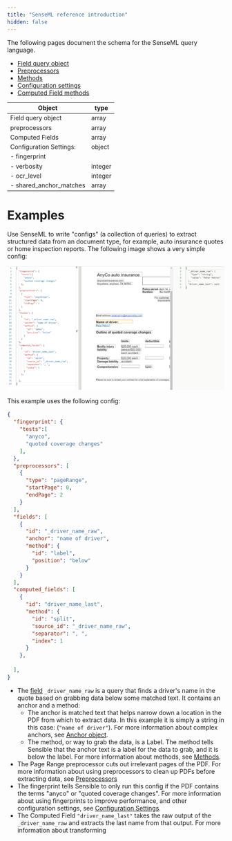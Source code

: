 ```yaml
---
title: "SenseML reference introduction"
hidden: false
---
```


The following pages document the schema for the SenseML query language.

- [Field query object](doc:field-query-object)
- [Preprocessors](doc:preprocessors)
- [Methods](doc:methods)
- [Configuration settings](doc:configuration-settings)
- [Computed Field methods](doc:computed-field-methods)



| Object                  | type    |
| ----------------------- | ------- |
| Field query object      | array   |
| preprocessors           | array   |
| Computed Fields         | array   |
| Configuration Settings: | object  |
| - fingerprint           |         |
| -  verbosity            | integer |
| - ocr_level             | integer |
| - shared_anchor_matches | array   |



Examples
====

Use SenseML to write "configs" (a collection of queries) to extract structured data from an document type, for example, auto insurance quotes or home inspection reports. The following image shows a very simple config:

![](https://raw.githubusercontent.com/sensible-hq/sensible-docs/main/readme-sync/assets/v0/images/senseml_intro_example.png)

This example uses the following config:

```json
{
  "fingerprint": {
    "tests":[
      "anyco",
      "quoted coverage changes"
    ],
  },
  "preprocessors": [
    {
      "type": "pageRange",
      "startPage": 0,
      "endPage": 2
    }
  ],
  "fields": [
    {
      "id": "_driver_name_raw",
      "anchor": "name of driver",
      "method": {
        "id": "label",
        "position": "below"
      }
    }
  ],
  "computed_fields": [
    {
      "id": "driver_name_last",
      "method": {
        "id": "split",
        "source_id": "_driver_name_raw",
        "separator": ", ",
        "index": 1
      }
    },

  ],
}
```

- The [field](doc:field-query-object) `_driver_name_raw` is a query that finds a driver's name in the quote based on grabbing data below some matched text. It contains an anchor and a method: 
  - The anchor is matched text that helps narrow down a location in the PDF from which to extract data. In this example it is simply a string in this case:  (`"name of driver"`). For more information about complex anchors, see [Anchor object](doc:anchor-object).
  - The method, or way to grab the data, is a Label. The method tells Sensible that the anchor text is a label for the data to grab, and it is below the label. For more information about methods, see [Methods](doc:methods).
- The Page Range preprocessor cuts out irrelevant pages of the PDF. For more information about using preprocessors to clean up PDFs before extracting data, see [Preprocessors](doc:preprocessors)
- The fingerprint tells Sensible to only run this config if the PDF contains the terms "anyco" or "quoted coverage changes".  For more information about using fingerprints to improve performance, and other configuration settings, see [Configuration Settings](doc:configuration-settings).
- The Computed Field `"driver_name_last"` takes the raw output of the `_driver_name_raw` and extracts the last name from that output. For more information about transforming 
